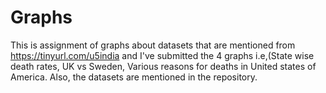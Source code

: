 # Graphs
This is assignment of graphs about datasets that are mentioned from https://tinyurl.com/u5india and I've submitted the 4 graphs i.e,(State wise death rates, UK vs Sweden, Various reasons for deaths in United states of America. Also, the datasets are mentioned in the repository.
